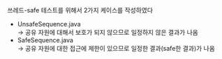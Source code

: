 
쓰레드-safe 테스트를 위해서 2가지 케이스를 작성하였다 

- UnsafeSequence.java  
-> 공유 자원에 대해서 보호가 되지 않으므로 일정하지 않은 결과가 나옴
- SafeSequence.java  
-> 공유 자원에 대한 접근에 제한이 있으므로 일정한 결과(safe한 결과)가 나옴 

